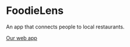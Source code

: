 # FoodieLens
An app that connects people to local restaurants.

[Our web app](https://foodie-lens.onrender.com/)
